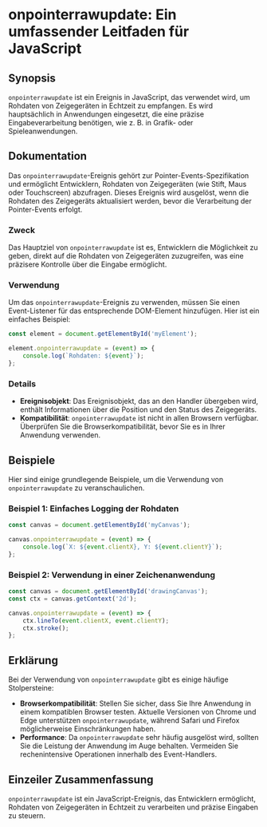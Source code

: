 <!--
Meta Description: # onpointerrawupdate: Ein umfassender Leitfaden für JavaScript ## Synopsis `onpointerrawupdate` ist ein Ereignis in JavaScript, das verwendet wird, um...
Meta Keywords: onpointerrawupdate, die, event, das, von
-->

# onpointerrawupdate: Ein umfassender Leitfaden für JavaScript

## Synopsis
`onpointerrawupdate` ist ein Ereignis in JavaScript, das verwendet wird, um Rohdaten von Zeigegeräten in Echtzeit zu empfangen. Es wird hauptsächlich in Anwendungen eingesetzt, die eine präzise Eingabeverarbeitung benötigen, wie z. B. in Grafik- oder Spieleanwendungen.

## Dokumentation
Das `onpointerrawupdate`-Ereignis gehört zur Pointer-Events-Spezifikation und ermöglicht Entwicklern, Rohdaten von Zeigegeräten (wie Stift, Maus oder Touchscreen) abzufragen. Dieses Ereignis wird ausgelöst, wenn die Rohdaten des Zeigegeräts aktualisiert werden, bevor die Verarbeitung der Pointer-Events erfolgt.

### Zweck
Das Hauptziel von `onpointerrawupdate` ist es, Entwicklern die Möglichkeit zu geben, direkt auf die Rohdaten von Zeigegeräten zuzugreifen, was eine präzisere Kontrolle über die Eingabe ermöglicht.

### Verwendung
Um das `onpointerrawupdate`-Ereignis zu verwenden, müssen Sie einen Event-Listener für das entsprechende DOM-Element hinzufügen. Hier ist ein einfaches Beispiel:

```javascript
const element = document.getElementById('myElement');

element.onpointerrawupdate = (event) => {
    console.log(`Rohdaten: ${event}`);
};
```

### Details
- **Ereignisobjekt**: Das Ereignisobjekt, das an den Handler übergeben wird, enthält Informationen über die Position und den Status des Zeigegeräts.
- **Kompatibilität**: `onpointerrawupdate` ist nicht in allen Browsern verfügbar. Überprüfen Sie die Browserkompatibilität, bevor Sie es in Ihrer Anwendung verwenden.

## Beispiele
Hier sind einige grundlegende Beispiele, um die Verwendung von `onpointerrawupdate` zu veranschaulichen.

### Beispiel 1: Einfaches Logging der Rohdaten
```javascript
const canvas = document.getElementById('myCanvas');

canvas.onpointerrawupdate = (event) => {
    console.log(`X: ${event.clientX}, Y: ${event.clientY}`);
};
```

### Beispiel 2: Verwendung in einer Zeichenanwendung
```javascript
const canvas = document.getElementById('drawingCanvas');
const ctx = canvas.getContext('2d');

canvas.onpointerrawupdate = (event) => {
    ctx.lineTo(event.clientX, event.clientY);
    ctx.stroke();
};
```

## Erklärung
Bei der Verwendung von `onpointerrawupdate` gibt es einige häufige Stolpersteine:

- **Browserkompatibilität**: Stellen Sie sicher, dass Sie Ihre Anwendung in einem kompatiblen Browser testen. Aktuelle Versionen von Chrome und Edge unterstützen `onpointerrawupdate`, während Safari und Firefox möglicherweise Einschränkungen haben.
- **Performance**: Da `onpointerrawupdate` sehr häufig ausgelöst wird, sollten Sie die Leistung der Anwendung im Auge behalten. Vermeiden Sie rechenintensive Operationen innerhalb des Event-Handlers.

## Einzeiler Zusammenfassung
`onpointerrawupdate` ist ein JavaScript-Ereignis, das Entwicklern ermöglicht, Rohdaten von Zeigegeräten in Echtzeit zu verarbeiten und präzise Eingaben zu steuern.